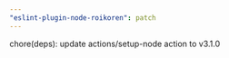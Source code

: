 ```yaml
---
"eslint-plugin-node-roikoren": patch
---
```


chore(deps): update actions/setup-node action to v3.1.0
